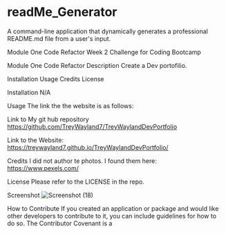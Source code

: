 # readMe_Generator
A command-line application that dynamically generates a professional README.md file from a user's input.


Module One Code Refactor
Week 2 Challenge for Coding Bootcamp

Module One Code Refactor
Description
Create a Dev portofilio. 

Installation
Usage
Credits
License

Installation
N/A

Usage
The link the the website is as follows: 

Link to My git hub repository https://github.com/TreyWayland7/TreyWaylandDevPortfolio

Link to the Website: https://treywayland7.github.io/TreyWaylandDevPortfolio/

Credits
I did not author te photos. I found them here: https://www.pexels.com/

License
Please refer to the LICENSE in the repo.

Screenshot
![Screenshot (18)](https://github.com/TreyWayland7/TreyWaylandDevPortfolio/assets/168800234/00a454bf-240f-471b-838d-444bc808b8a1)

How to Contribute
If you created an application or package and would like other developers to contribute to it, you can include guidelines for how to do so. The Contributor Covenant is a